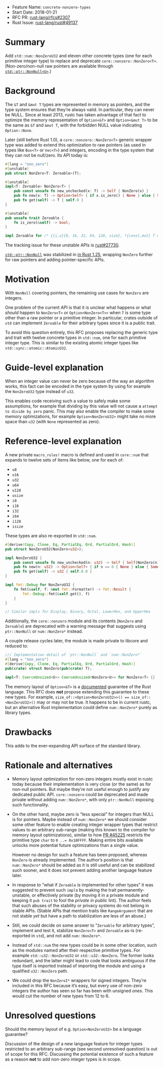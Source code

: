 - Feature Name: `concrete-nonzero-types`
- Start Date: 2018-01-21
- RFC PR: [rust-lang/rfcs#2307](https://github.com/rust-lang/rfcs/pull/2307)
- Rust Issue: [rust-lang/rust#49137](https://github.com/rust-lang/rust/issues/49137)

# Summary
[summary]: #summary

Add `std::num::NonZeroU32` and eleven other concrete types (one for each primitive integer type)
to replace and deprecate `core::nonzero::NonZero<T>`.
(Non-zero/non-null raw pointers are available through
[`std::ptr::NonNull<U>`](https://doc.rust-lang.org/nightly/std/ptr/struct.NonNull.html).)

# Background
[background]: #background

The `&T` and `&mut T` types are represented in memory as pointers,
and the type system ensures that they’re always valid.
In particular, they can never be NULL.
Since at least 2013, rustc has taken advantage of that fact to optimize the memory representation
of `Option<&T>` and `Option<&mut T>` to be the same as `&T` and `&mut T`,
with the forbidden NULL value indicating `Option::None`.

Later (still before Rust 1.0),
a `core::nonzero::NonZero<T>` generic wrapper type was added to extend this optimization
to raw pointers (as used in types like `Box<T>` or `Vec<T>`) and integers,
encoding in the type system that they can not be null/zero.
Its API today is:

```rust
#[lang = "non_zero"]
#[unstable]
pub struct NonZero<T: Zeroable>(T);

#[unstable]
impl<T: Zeroable> NonZero<T> {
    pub const unsafe fn new_unchecked(x: T) -> Self { NonZero(x) }
    pub fn new(x: T) -> Option<Self> { if x.is_zero() { None } else { Some(NonZero(x)) }}
    pub fn get(self) -> T { self.0 }
}

#[unstable]
pub unsafe trait Zeroable {
    fn is_zero(&self) -> bool;
}

impl Zeroable for /* {{i,u}{8, 16, 32, 64, 128, size}, *{const,mut} T where T: ?Sized} */
```

The tracking issue for these unstable APIs is
[rust#27730](https://github.com/rust-lang/rust/issues/27730).

[`std::ptr::NonNull`](https://doc.rust-lang.org/nightly/std/ptr/struct.NonNull.html)
was stabilized in [in Rust 1.25](https://github.com/rust-lang/rust/pull/46952),
wrapping `NonZero` further for raw pointers and adding pointer-specific APIs.

# Motivation
[motivation]: #motivation

With `NonNull` covering pointers, the remaining use cases for `NonZero` are integers.

One problem of the current API is that
it is unclear what happens or what *should* happen to `NonZero<T>` or `Option<NonZero<T>>`
when `T` is some type other than a raw pointer or a primitive integer.
In particular, crates outside of `std` can implement `Zeroable` for their arbitrary types
since it is a public trait.

To avoid this question entirely,
this RFC proposes replacing the generic type and trait with twelve concrete types in `std::num`,
one for each primitive integer type.
This is similar to the existing atomic integer types like `std::sync::atomic::AtomicU32`.

# Guide-level explanation
[guide-level-explanation]: #guide-level-explanation

When an integer value can never be zero because of the way an algorithm works,
this fact can be encoded in the type system
by using for example the `NonZeroU32` type instead of `u32`.

This enables code receiving such a value to safely make some assumptions,
for example that dividing by this value will not cause a `attempt to divide by zero` panic.
This may also enable the compiler to make some memory optimizations,
for example `Option<NonZeroU32>` might take no more space than `u32`
(with `None` represented as zero).

# Reference-level explanation
[reference-level-explanation]: #reference-level-explanation

A new private `macro_rules!` macro is defined and used in `core::num` that expands to
twelve sets of items like below, one for each of:

* `u8`
* `u16`
* `u32`
* `u64`
* `u128`
* `usize`
* `i8`
* `i16`
* `i32`
* `i64`
* `i128`
* `isize`

These types are also re-exported in `std::num`.

```rust
#[derive(Copy, Clone, Eq, PartialEq, Ord, PartialOrd, Hash)]
pub struct NonZeroU32(NonZero<u32>);

impl NonZeroU32 {
    pub const unsafe fn new_unchecked(n: u32) -> Self { Self(NonZero(n)) }
    pub fn new(n: u32) -> Option<Self> { if n == 0 { None } else { Some(Self(NonZero(n))) }}
    pub fn get(self) -> u32 { self.0.0 }
}

impl fmt::Debug for NonZeroU32 {
    fn fmt(&self, f: &mut fmt::Formatter) -> fmt::Result {
        fmt::Debug::fmt(&self.get(), f)
    }
}

// Similar impls for Display, Binary, Octal, LowerHex, and UpperHex
```

Additionally, the `core::nonzero` module and its contents (`NonZero` and `Zeroable`)
are deprecated with a warning message that suggests using `ptr::NonNull` or `num::NonZero*` instead.

A couple release cycles later, the module is made private to libcore and reduced to:

```rust
/// Implementation detail of `ptr::NonNull` and `num::NonZero*`
#[lang = "non_zero"]
#[derive(Copy, Clone, Eq, PartialEq, Ord, PartialOrd, Hash)]
pub(crate) struct NonZero(pub(crate) T);

impl<T: CoerceUnsized<U>> CoerceUnsized<NonZero<U>> for NonZero<T> {}
```

The memory layout of `Option<&T>` is a
[documented](https://doc.rust-lang.org/nomicon/other-reprs.html#reprc)
guarantee of the Rust language.
This RFC does **not** propose extending this guarantee to these new types.
For example, `size_of::<Option<NonZeroU32>>() == size_of::<NonZeroU32>()` may or may not be true.
It happens to be in current rustc,
but an alternative Rust implementation could define `num::NonZero*` purely as library types.

# Drawbacks
[drawbacks]: #drawbacks

This adds to the ever-expanding API surface of the standard library.

# Rationale and alternatives
[alternatives]: #alternatives

* Memory layout optimization for non-zero integers mostly exist in rustc today
  because their implementation is very close (or the same) as for non-null pointers.
  But maybe they’re not useful enough to justify any dedicated public API.
  `core::nonzero` could be deprecated and made private without adding `num::NonZero*`,
  with only `ptr::NonNull` exposing such functionality.

* On the other hand,
  maybe zero is “less special” for integers than NULL is for pointers.
  Maybe instead of `num::NonZero*` we should consider some other feature
  to enable creating integer wrapper types that restrict values to an arbitrary sub-range
  (making this known to the compiler for memory layout optimizations),
  similar to how [PR #45225](https://github.com/rust-lang/rust/pull/45225)
  restricts the primitive type `char` to `0 ..= 0x10FFFF`.
  Making entire bits available unlocks more potential future optimizations than a single value.

  However no design for such a feature has been proposed, whereas `NonZero` is already implemented.
  The author’s position is that `num::NonZero*` should be added
  as it is still useful and can be stabilized such sooner,
  and it does not prevent adding another language feature later.

* In response to “what if `Zeroable` is implemented for other types”
  it was suggested to prevent such `impl`s by making the trait permanently-unstable,
  or effectively private (by moving it in a private module
  and keeping it `pub trait` to fool the *private in public* lint).
  The author feels that such abuses of the stability or privacy systems
  do not belong in stable APIs.
  (Stable APIs that mention traits like `RangeArgument` that are not stable *yet*
  but have a path to stabilization are less of an abuse.)

* Still, we could decide on some answer to “`Zeroable` for arbitrary types”,
  implement and test it, stabilize `NonZero<T>` and `Zeroable` as-is
  (re-exported in `std`), and not add `num::NonZero*`.

* Instead of `std::num` the new types could be in some other location,
  such as the modules named after their respective primitive types.
  For example `std::u32::NonZeroU32` or `std::u32::NonZero`.
  The former looks redundant,
  and the latter might lead to code that looks ambiguous if the type itself is imported
  instead of importing the module and using a qualified `u32::NonZero` path.

* We could drop the `NonZeroI*` wrappers for signed integers.
  They’re included in this RFC because it’s easy,
  but every use of non-zero integers the author has seen so far has been with unsigned ones.
  This would cut the number of new types from 12 to 6.

# Unresolved questions
[unresolved]: #unresolved-questions

Should the memory layout of e.g. `Option<NonZeroU32>` be a language guarantee?

Discussion of the design of a new language feature
for integer types restricted to an arbitrary sub-range (see second unresolved question)
is out of scope for this RFC.
Discussing the potential existence of such a feature
as a reason **not** to add non-zero integer types is in scope.
